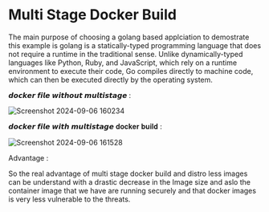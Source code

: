 # Multi Stage Docker Build

The main purpose of choosing a golang based applciation to demostrate this example is golang is a statically-typed programming language that does not require a runtime in the traditional sense. Unlike dynamically-typed languages like Python, Ruby, and JavaScript, which rely on a runtime environment to execute their code, Go compiles directly to machine code, which can then be executed directly by the operating system.


𝙙𝙤𝙘𝙠𝙚𝙧 𝙛𝙞𝙡𝙚 𝙬𝙞𝙩𝙝𝙤𝙪𝙩 𝙢𝙪𝙡𝙩𝙞𝙨𝙩𝙖𝙜𝙚 :

![Screenshot 2024-09-06 160234](https://github.com/user-attachments/assets/ce585764-8c4d-470c-96bc-50b29a6753eb)


𝙙𝙤𝙘𝙠𝙚𝙧 𝙛𝙞𝙡𝙚 𝙬𝙞𝙩𝙝 𝙢𝙪𝙡𝙩𝙞𝙨𝙩𝙖𝙜𝙚 𝐝𝐨𝐜𝐤𝐞𝐫 𝐛𝐮𝐢𝐥𝐝 : 

![Screenshot 2024-09-06 161528](https://github.com/user-attachments/assets/97fd068d-b7c5-4b27-aa4f-636835eb8bfe)


Advantage : 

So the real advantage of multi stage docker build and distro less images can be understand with a drastic decrease in the Image size and aslo the container image that we have are running securely and that docker images is very less vulnerable to the threats.
